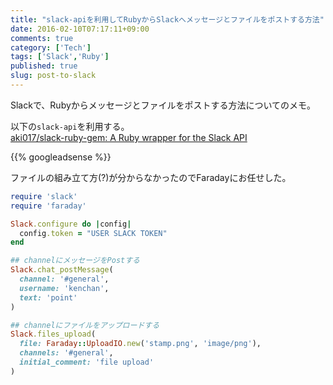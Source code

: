 ```yaml
---
title: "slack-apiを利用してRubyからSlackへメッセージとファイルをポストする方法"
date: 2016-02-10T07:17:11+09:00
comments: true
category: ['Tech']
tags: ['Slack','Ruby']
published: true
slug: post-to-slack
---
```


Slackで、Rubyからメッセージとファイルをポストする方法についてのメモ。

以下の`slack-api`を利用する。  
[aki017/slack-ruby-gem: A Ruby wrapper for the Slack API](https://github.com/aki017/slack-ruby-gem)

{{% googleadsense %}}

ファイルの組み立て方(?)が分からなかったのでFaradayにお任せした。

```ruby
require 'slack'
require 'faraday'

Slack.configure do |config|
  config.token = "USER SLACK TOKEN"
end

## channelにメッセージをPostする
Slack.chat_postMessage(
  channel: '#general',
  username: 'kenchan',
  text: 'point'
)

## channelにファイルをアップロードする
Slack.files_upload(
  file: Faraday::UploadIO.new('stamp.png', 'image/png'),
  channels: '#general',
  initial_comment: 'file upload'
)

```
